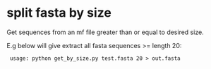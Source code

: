 # split fasta by size

Get sequences from an mf file greater than or equal to desired size.

E.g below will give extract all fasta sequences >= length 20:

     usage: python get_by_size.py test.fasta 20 > out.fasta
     
